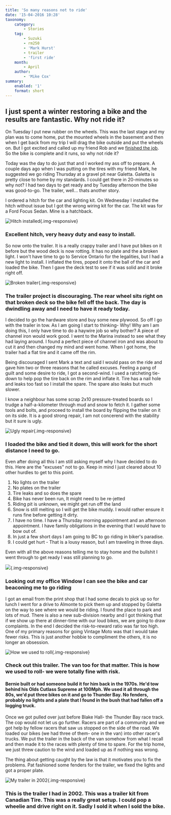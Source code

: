```yaml
---
title: 'So many reasons not to ride'
date: '15-04-2016 10:28'
taxonomy:
    category:
        - Stories
    tag:
        - Suzuki
        - rm250
        - 'Mark Hurst'
        - trailer
        - 'first ride'
    month:
        - April
    author:
        - 'Mike Cox'
summary:
    enabled: '1'
    format: short
---
```


## I just spent a winter restoring a bike and the results are fantastic.  Why not ride it?

On Tuesday I put new rubber on the wheels.  This was the last stage and my plan was to come home, put the mounted wheels in the basement and then when I get back from my trip I will drag the bike outside and put the wheels on.  But I got excited and called up my friend Rob and we [finished the job](http://vintagemoto.ca/notes/the-first-ride-of-the-1984-rm250-vintagemoto-ca-bike).  So the bike is complete and it runs, so why not ride it?

Today was the day to do just that and I worked my ass off to prepare.  A couple days ago when I was putting on the tires with my friend Mark, he suggested we go riding Thursday at a gravel pit near Galetta.  Galetta is pretty close to home by my standards.  I could get there in 20-minutes so why not?  I had two days to get ready and by Tuesday afternoon the bike was good-to-go.  The trailer, well... thats another story.

I ordered a hitch for the car and lighting kit.  On Wednesday I installed the hitch without issue but I got the wrong wiring kit for the car. The kit was for a Ford Focus Sedan. Mine is a hatchback.

![Hitch installed](hitch.jpg?cropResize=800,600){.img-responsive}
### Excellent hitch, very heavy duty and easy to install.

So now onto the trailer. It is a really crappy trailer and I have put bikes on it before but the wood deck is now rotting.  It has no plate and the a broken light.  I won't have time to go to Service Ontario for the legalities, but I had a new light to install. I inflated the tires, poped it onto the ball of the car and loaded the bike.  Then I gave the deck test to see if it was solid and it broke right off.

![Broken trailer](broken-trailer.jpg?cropResize=800,600){.img-responsive}

### The trailer project is discouraging. The rear wheel sits right on that broken deck so the bike fell off the back.  The day is dwindling away and I need to have it ready today.

I decided to go the hardware store and buy some new plywood. So off I go with the trailer in tow.  As I am going I start to thinking- Why!  Why am I am doing this, I only have time to do a haywire job so why bother?  A piece of channel iron would work good.  I went to the Marina instead to see what they had laying around.  I found a perfect piece of channel iron and was about to cut it and then changed my mind and went home.  When I got home, the trailer had a flat tire and it came off the rim.

Being discouraged I sent Mark a text and said I would pass on the ride and gave him two or three reasons that he called excuses. Feeling a pang of guilt and some desire to ride, I got a second-wind. I used a ratcheting tie-down to help pop the tire back on the rim and inflate it.  Tire has a nail hole and leaks too fast so I install the spare.  The spare also leaks but much slower. 

I know a neighbour has some scrap 2x10 pressure-treated boards so I trudge a half-a-kilometer through mud and snow to fetch it.  I gather some tools and bolts, and proceed to install the board by flipping the trailer on it on its side.  It is a good strong repair, I am not concerend with the stability but it sure is ugly.

![Ugly repair](01-trailer-with-bike.jpg?cropResize=800,600){.img-responsive}

### I loaded the bike and tied it down, this will work for the short distance I need to go.

Even after doing all this I am still asking myself why I have decided to do this.  Here are the "excuses" not to go.  Keep in mind I just cleared about 10 other hurdles to get to this point.

1. No lights on the trailer
2. No plates on the trailer
3. Tire leaks and so does the spare
4. Bike has never been run, It might need to be re-jetted
5. Riding pit is unknown, we might get run off the land
6. Snow is still melting so I will get the bike muddy.  I would rather ensure it runs fine before getting it dirty.
7. I have no time.  I have a Thursday morning appointment and an afternoon appointment. I have family obligations in the evening that I would have to bow out of.
8. In just a few short days I am going to BC to go riding in biker's paradise.
9. I could get hurt - That is a lousy reason, but I am traveling in three days.

Even with all the above reasons telling me to stay home and the bullshit I went through to get ready I was still planning to go.

![](bike-from-office.jpeg?cropResize=800,600){.img-responsive}

###  Looking out my office Window I can see the bike and car beaconing me to go riding

I got an email from the print shop that I had some decals to pick up so for lunch I went for a drive to Almonte to pick them up and stopped by Galetta on the way to see where we would be riding.  I found the place to park and lots of mud.  There is also a new sub-division nearby and I got thinking that if we show up there at dinner-time with our loud bikes, we are going to draw complaints.  In the end I decided the risk-to-reward ratio was far too high. One of my primary reasons for going Vintage Moto was that I would take fewer risks.  This is just another hobbie to compliment the others, it is no longer an obsession.

![How we used to roll](Marcock-OBPOS.jpg?cropResize=800,600){.img-responsive}

### Check out this trailer. The van too for that matter.  This is how we used to roll- we were totally fine with risk. 

#### Bernie built or had someone build it for him back in the 1970s.  He'd tow behind his Olds Cutlass Supreme at 100Mph.  We used it all through the 80s, we'd put three bikes on it and go to Thunder Bay. No fenders, probably no lights and a plate that I found in the bush that had fallen off a logging truck.

Once we got pulled over just before Blake Hall- the Thunder Bay race track.  The cop would not let us go further.  Racers are part of a community and we got help by fellow racers that saw us stopped on the side of the road.  We loaded our bikes (we had three of them- one in the van) into other racer's trucks.  We put the trailer in the back of the van somehow from what I recall and then made it to the races with plenty of time to spare.  For the trip home, we just threw caution to the wind and loaded up as if nothing was wrong.

The thing about getting caught by the law is that it motivates you to fix the problems.  Pat fashioned some fenders for the trailer, we fixed the lights and got a proper plate.

![My trailer in 2002](100-0096_IMG.JPG?cropResize=800,600){.img-responsive}

### This is the trailer I had in 2002. This was a trailer kit from Canadian Tire.  This was a really great setup.  I could pop a wheelie and drive right on it.  Sadly I sold it when I sold the bike.





